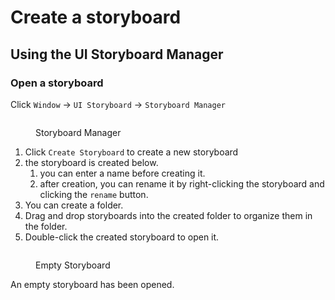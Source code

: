 # Create a storyboard

## Using the UI Storyboard Manager

### Open a storyboard

Click `Window` -> `UI Storyboard` -> `Storyboard Manager`

<figure><img src="../../../../.gitbook/assets/Storyboard7.png" alt=""><figcaption><p>Storyboard Manager</p></figcaption></figure>

1. Click `Create Storyboard` to create a new storyboard
2. the storyboard is created below.
   1. you can enter a name before creating it.
   2. after creation, you can rename it by right-clicking the storyboard and clicking the `rename` button.
3. You can create a folder.
4. Drag and drop storyboards into the created folder to organize them in the folder.
5. Double-click the created storyboard to open it.

<figure><img src="../../../../.gitbook/assets/Storyboard5.png" alt=""><figcaption><p>Empty Storyboard</p></figcaption></figure>

An empty storyboard has been opened.
